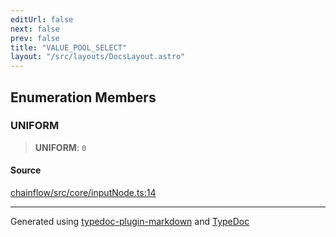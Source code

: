 ```yaml
---
editUrl: false
next: false
prev: false
title: "VALUE_POOL_SELECT"
layout: "/src/layouts/DocsLayout.astro"
---
```


## Enumeration Members

### UNIFORM

> **UNIFORM**: `0`

#### Source

[chainflow/src/core/inputNode.ts:14](https://github.com/edwinlzs/chainflow/blob/99ff659/src/core/inputNode.ts#L14)

***

Generated using [typedoc-plugin-markdown](https://www.npmjs.com/package/typedoc-plugin-markdown) and [TypeDoc](https://typedoc.org/)
